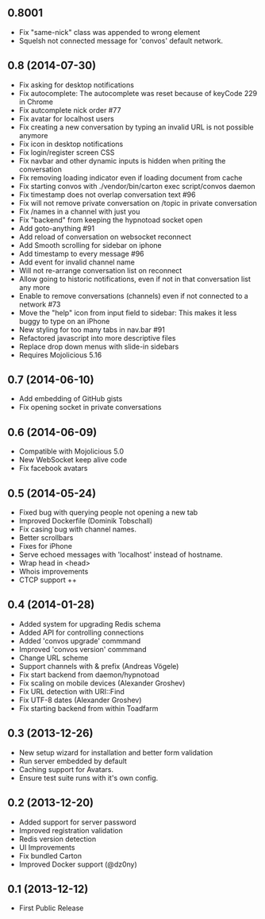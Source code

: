 ## 0.8001
- Fix "same-nick" class was appended to wrong element
- Squelsh not connected message for 'convos' default network.

## 0.8 (2014-07-30)
- Fix asking for desktop notifications
- Fix autocomplete: The autocomplete was reset because of keyCode 229 in Chrome
- Fix autcomplete nick order #77
- Fix avatar for localhost users
- Fix creating a new conversation by typing an invalid URL is not possible anymore
- Fix icon in desktop notifications
- Fix login/register screen CSS
- Fix navbar and other dynamic inputs is hidden when priting the conversation
- Fix removing loading indicator even if loading document from cache
- Fix starting convos with ./vendor/bin/carton exec script/convos daemon
- Fix timestamp does not overlap conversation text #96
- Fix will not remove private conversation on /topic in private conversation
- Fix /names in a channel with just you
- Fix "backend" from keeping the hypnotoad socket open
- Add goto-anything #91
- Add reload of conversation on websocket reconnect
- Add Smooth scrolling for sidebar on iphone
- Add timestamp to every message #96
- Add event for invalid channel name
- Will not re-arrange conversation list on reconnect
- Allow going to historic notifications, even if not in that conversation list any more
- Enable to remove conversations (channels) even if not connected to a network #73
- Move the "help" icon from input field to sidebar: This makes it less buggy to type on an iPhone
- New styling for too many tabs in nav.bar #91
- Refactored javascript into more descriptive files
- Replace drop down menus with slide-in sidebars
- Requires Mojolicious 5.16

## 0.7 (2014-06-10)
- Add embedding of GitHub gists
- Fix opening socket in private conversations

## 0.6 (2014-06-09)

- Compatible with Mojolicious 5.0
- New WebSocket keep alive code
- Fix facebook avatars

## 0.5 (2014-05-24)

- Fixed bug with querying people not opening a new tab
- Improved Dockerfile (Dominik Tobschall)
- Fix casing bug with channel names.
- Better scrollbars
- Fixes for iPhone
- Serve echoed messages with 'localhost' instead of hostname.
- Wrap head in &lt;head&gt;
- Whois improvements
- CTCP support
++

## 0.4 (2014-01-28)

- Added system for upgrading Redis schema
- Added API for controlling connections
- Added 'convos upgrade' commmand
- Improved 'convos version' commmand
- Change URL scheme
- Support channels with & prefix (Andreas Vögele)
- Fix start backend from daemon/hypnotoad
- Fix scaling on mobile devices (Alexander Groshev)
- Fix URL detection with URI::Find
- Fix UTF-8 dates (Alexander Groshev)
- Fix starting backend from within Toadfarm

## 0.3 (2013-12-26)

- New setup wizard for installation and better form validation
- Run server embedded by default
- Caching support for Avatars.
- Ensure test suite runs with it's own config.

## 0.2 (2013-12-20)

- Added support for server password
- Improved registration validation
- Redis version detection
- UI Improvements
- Fix bundled Carton
- Improved Docker support (@dz0ny)

## 0.1 (2013-12-12)

- First Public Release

